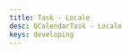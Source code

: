 ```yaml
---
title: Task - Locale
desc: QCalendarTask - Locale
keys: developing
---
```


<example-viewer
  title="Locale"
  file="TaskLocale"
  codepen-title="QCalendarTask"
/>
